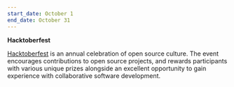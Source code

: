 ```yaml
---
start_date: October 1
end_date: October 31
---
```

**Hacktoberfest**

[Hacktoberfest](https://hacktoberfest.digitalocean.com/) is an annual celebration of open source culture. The event encourages contributions to open source projects, and rewards participants with various unique prizes alongside an excellent opportunity to gain experience with collaborative software development.
